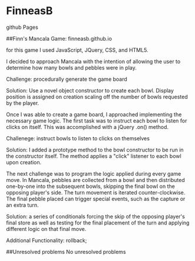 # FinneasB
github Pages


##Finn's Mancala Game: finneasb.github.io

for this game I used JavaScript, JQuery, CSS, and HTML5.

I decided to approach Mancala with the intention of allowing the user to determine how many bowls and pebbles were in play.  

Challenge: procedurally generate the game board

Solution: Use a novel object constructor to create each bowl.  Display position is assigned on creation scaling off the number of bowls requested by the player.

Once I was able to create a game board, I approached implementing the necessary game logic.  The first task was to instruct each bowl to listen for clicks on itself.  This was accomplished with a jQuery .on() method.

Challenege: instruct bowls to listen to clicks on themselves

Solution: I added a prototype method to the bowl constructor to be run in the constructor itself.  The method applies a "click" listener to each bowl upon creation.  

The next challenge was to program the logic applied during every game move.  In Mancala, pebbles are collected from a bowl and then distributed one-by-one into the subsequent bowls, skipping the final bowl on the opposing player's side.  The turn movement is iterated counter-clockwise.  The final pebble placed can trigger special events, such as the capture or an extra turn.

Solution: a series of conditionals forcing the skip of the opposing player's final store as well as testing for the final placement of the turn and applying different logic on that final move.

Additional Functionality: rollback;



##Unresolved problems
No unresolved problems
